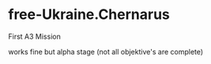 free-Ukraine.Chernarus
======================

First A3 Mission

works fine but alpha stage (not all objektive's are complete)

